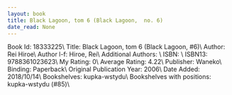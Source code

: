 ```yaml
---
layout: book
title: Black Lagoon, tom 6 (Black Lagoon,  no. 6)
date_read: None
---
```


Book Id: 18333225\ 
Title: Black Lagoon, tom 6 (Black Lagoon, #6)\ 
Author: Rei Hiroe\ 
Author l-f: Hiroe, Rei\ 
Additional Authors: \ 
ISBN: \ 
ISBN13: 9788361023623\ 
My Rating: 0\ 
Average Rating: 4.22\ 
Publisher: Waneko\ 
Binding: Paperback\ 
Original Publication Year: 2006\ 
Date Added: 2018/10/14\ 
Bookshelves: kupka-wstydu\ 
Bookshelves with positions: kupka-wstydu (#85)\ 

